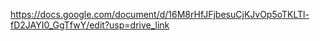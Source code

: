 https://docs.google.com/document/d/16M8rHfJFjbesuCjKJvOp5oTKLTl-fD2JAYI0_GgTfwY/edit?usp=drive_link 